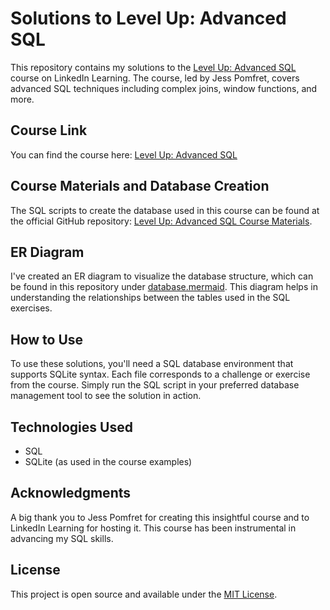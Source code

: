 # Solutions to Level Up: Advanced SQL

This repository contains my solutions to the [Level Up: Advanced SQL](https://www.linkedin.com/learning/level-up-advanced-sql) course on LinkedIn Learning. The course, led by Jess Pomfret, covers advanced SQL techniques including complex joins, window functions, and more.

## Course Link

You can find the course here: [Level Up: Advanced SQL](https://www.linkedin.com/learning/level-up-advanced-sql)

## Course Materials and Database Creation

The SQL scripts to create the database used in this course can be found at the official GitHub repository: [Level Up: Advanced SQL Course Materials](https://github.com/LinkedInLearning/level-up-advanced-sql-4311094).

## ER Diagram

I've created an ER diagram to visualize the database structure, which can be found in this repository under [database.mermaid](database.mermaid). This diagram helps in understanding the relationships between the tables used in the SQL exercises.

## How to Use

To use these solutions, you'll need a SQL database environment that supports SQLite syntax. Each file corresponds to a challenge or exercise from the course. Simply run the SQL script in your preferred database management tool to see the solution in action.

## Technologies Used

- SQL
- SQLite (as used in the course examples)

## Acknowledgments

A big thank you to Jess Pomfret for creating this insightful course and to LinkedIn Learning for hosting it. This course has been instrumental in advancing my SQL skills.

## License

This project is open source and available under the [MIT License](LICENSE.md).